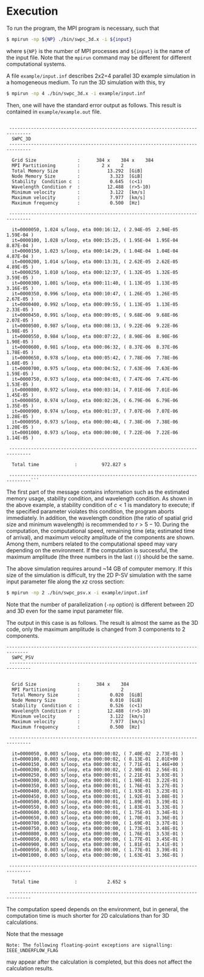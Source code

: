 # Execution

To run the program, the MPI program is necessary, such that

```bash
$ mpirun -np ${NP} ./bin/swpc_3d.x -i ${input}
```

where `${NP}` is the number of MPI processes and `${input}` is the name
of the input file. Note that the `mpirun` command may be different for
different computational systems.

A file `example/input.inf` describes 2x2=4 parallel 3D example simulation in a homogeneous medium. To run the 3D simulation with this, try

```bash
$ mpirun -np 4 ./bin/swpc_3d.x -i example/input.inf
```

Then, one will have the standard error output as follows. This result is contained in `example/example.out` file.  

```text

 ------------------------------------------------------------------------------
  SWPC_3D                                                                     
 ------------------------------------------------------------------------------

  Grid Size               :      384 x    384 x    384
  MPI Partitioning        :        2 x    2
  Total Memory Size       :          13.292  [GiB]
  Node Memory Size        :           3.323  [GiB]
  Stability  Condition c  :           0.645  (c<1)
  Wavelength Condition r  :          12.488  (r>5-10)
  Minimum velocity        :           3.122  [km/s]
  Maximum velocity        :           7.977  [km/s]
  Maximum frequency       :           0.500  [Hz]

 ------------------------------------------------------------------------------

  it=0000050, 1.024 s/loop, eta 000:16:12, ( 2.94E-05  2.94E-05  1.59E-04 )
  it=0000100, 1.028 s/loop, eta 000:15:25, ( 1.95E-04  1.95E-04  8.87E-04 )
  it=0000150, 1.023 s/loop, eta 000:14:29, ( 1.04E-04  1.04E-04  4.87E-04 )
  it=0000200, 1.014 s/loop, eta 000:13:31, ( 2.62E-05  2.62E-05  4.89E-05 )
  it=0000250, 1.010 s/loop, eta 000:12:37, ( 1.32E-05  1.32E-05  3.59E-05 )
  it=0000300, 1.001 s/loop, eta 000:11:40, ( 1.13E-05  1.13E-05  3.16E-05 )
  it=0000350, 0.996 s/loop, eta 000:10:47, ( 1.26E-05  1.26E-05  2.67E-05 )
  it=0000400, 0.992 s/loop, eta 000:09:55, ( 1.13E-05  1.13E-05  2.33E-05 )
  it=0000450, 0.991 s/loop, eta 000:09:05, ( 9.68E-06  9.68E-06  2.07E-05 )
  it=0000500, 0.987 s/loop, eta 000:08:13, ( 9.22E-06  9.22E-06  1.98E-05 )
  it=0000550, 0.984 s/loop, eta 000:07:22, ( 8.90E-06  8.90E-06  1.90E-05 )
  it=0000600, 0.981 s/loop, eta 000:06:32, ( 8.37E-06  8.37E-06  1.78E-05 )
  it=0000650, 0.978 s/loop, eta 000:05:42, ( 7.78E-06  7.78E-06  1.68E-05 )
  it=0000700, 0.975 s/loop, eta 000:04:52, ( 7.63E-06  7.63E-06  1.59E-05 )
  it=0000750, 0.973 s/loop, eta 000:04:03, ( 7.47E-06  7.47E-06  1.53E-05 )
  it=0000800, 0.972 s/loop, eta 000:03:14, ( 7.01E-06  7.01E-06  1.45E-05 )
  it=0000850, 0.974 s/loop, eta 000:02:26, ( 6.79E-06  6.79E-06  1.35E-05 )
  it=0000900, 0.974 s/loop, eta 000:01:37, ( 7.07E-06  7.07E-06  1.28E-05 )
  it=0000950, 0.973 s/loop, eta 000:00:48, ( 7.38E-06  7.38E-06  1.20E-05 )
  it=0001000, 0.973 s/loop, eta 000:00:00, ( 7.22E-06  7.22E-06  1.14E-05 )

 ------------------------------------------------------------------------------
 
  Total time             :         972.827 s

 ------------------------------------------------------------------------------```
```

The first part of the message contains information such as the estimated
memory usage, stability condition, and wavelength condition. As shown in
the above example, a stability condition of $c<1$ is mandatory to
execute; if the specified parameter violates this condition, the program
aborts immediately. In addition, the wavelength condition (the ratio of
spatial grid size and minimum wavelength) is recommended to $r>5-10$.
During the computation, the computational speed, remaining time (eta;
estimated time of arrival), and maximum velocity amplitude of the
components are shown. Among them, numbers related to the computational speed may vary depending on the environment. If the computation is successful, the maximum amplitude (the three numbers in the last `()`) should be the same.

The above simulation requires around ~14 GB of computer memory. If this size of the simulation is difficult, try the 2D P-SV simulation with the same input parameter file along the $xz$ cross section: 

```bash
$ mpirun -np 2 ./bin/swpc_psv.x -i example/input.inf
```

Note that the number of parallelization (`-np` option) is different between 2D and 3D even for the same input parameter file. 

The output in this case is as follows. The result is almost the same as the 3D code, only the maximum amplitude is changed from 3 components to 2 components.


```text
------------------------------------------------------------------------------
  SWPC_PSV                                                                    
 ------------------------------------------------------------------------------


  Grid Size               :      384 x    384
  MPI Partitioning        :               2
  Total Memory Size       :           0.020  [GiB]
  Node Memory Size        :           0.010  [GiB]
  Stability  Condition c  :           0.526  (c<1)
  Wavelength Condition r  :          12.488  (r>5-10)
  Minimum velocity        :           3.122  [km/s]
  Maximum velocity        :           7.977  [km/s]
  Maximum frequency       :           0.500  [Hz]

 ------------------------------------------------------------------------------

  it=0000050, 0.003 s/loop, eta 000:00:02, ( 7.40E-02  2.73E-01 )
  it=0000100, 0.003 s/loop, eta 000:00:02, ( 8.13E-01  2.01E+00 )
  it=0000150, 0.003 s/loop, eta 000:00:02, ( 7.71E-01  1.46E+00 )
  it=0000200, 0.003 s/loop, eta 000:00:02, ( 2.90E-01  2.56E-01 )
  it=0000250, 0.003 s/loop, eta 000:00:01, ( 2.21E-01  3.03E-01 )
  it=0000300, 0.003 s/loop, eta 000:00:01, ( 1.90E-01  3.22E-01 )
  it=0000350, 0.003 s/loop, eta 000:00:01, ( 1.76E-01  3.27E-01 )
  it=0000400, 0.003 s/loop, eta 000:00:01, ( 1.93E-01  3.23E-01 )
  it=0000450, 0.003 s/loop, eta 000:00:01, ( 1.92E-01  3.08E-01 )
  it=0000500, 0.003 s/loop, eta 000:00:01, ( 1.89E-01  3.19E-01 )
  it=0000550, 0.003 s/loop, eta 000:00:01, ( 1.83E-01  3.33E-01 )
  it=0000600, 0.003 s/loop, eta 000:00:01, ( 1.75E-01  3.34E-01 )
  it=0000650, 0.003 s/loop, eta 000:00:00, ( 1.70E-01  3.36E-01 )
  it=0000700, 0.003 s/loop, eta 000:00:00, ( 1.69E-01  3.37E-01 )
  it=0000750, 0.003 s/loop, eta 000:00:00, ( 1.73E-01  3.48E-01 )
  it=0000800, 0.003 s/loop, eta 000:00:00, ( 1.76E-01  3.53E-01 )
  it=0000850, 0.003 s/loop, eta 000:00:00, ( 1.77E-01  3.45E-01 )
  it=0000900, 0.003 s/loop, eta 000:00:00, ( 1.81E-01  3.41E-01 )
  it=0000950, 0.003 s/loop, eta 000:00:00, ( 1.77E-01  3.39E-01 )
  it=0001000, 0.003 s/loop, eta 000:00:00, ( 1.63E-01  3.36E-01 )

 ------------------------------------------------------------------------------
 
  Total time             :           2.652 s

 ------------------------------------------------------------------------------
```

The computation speed depends on the environment, but in general, the computation time is much shorter for 2D calculations than for 3D calculations.

Note that the message 
```text
Note: The following floating-point exceptions are signalling: IEEE_UNDERFLOW_FLAG
```
may appear after the calculation is completed, but this does not affect the calculation results.

